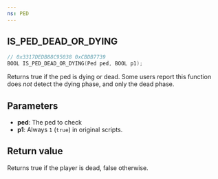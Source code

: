 ```yaml
---
ns: PED
---
```

## IS_PED_DEAD_OR_DYING

```c
// 0x3317DEDB88C95038 0xCBDB7739
BOOL IS_PED_DEAD_OR_DYING(Ped ped, BOOL p1);
```

Returns true if the ped is dying or dead. Some users report this function does _not_ detect the dying phase, and only the dead phase.

## Parameters
* **ped**: The ped to check
* **p1**: Always `1` (`true`) in original scripts.

## Return value
Returns true if the player is dead, false otherwise.

